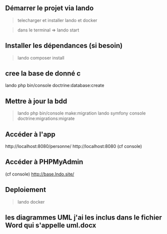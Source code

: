 ## Démarrer le projet via lando

> telecharger et installer lando et docker

> dans le terminal => lando start

## Installer les dépendances (si besoin)

> lando composer install

## cree la base de donné c

lando php bin/console doctrine:database:create

## Mettre à jour la bdd

> lando php bin/console make:migration
> lando symfony console doctrine:migrations:migrate

## Accéder à l'app

http://localhost:8080/personne/
http://localhost:8080
(cf console)

## Accéder à PHPMyAdmin

(cf console) http://base.lndo.site/

## Deploiement

> lando
> docker

## les diagrammes UML j'ai les inclus dans le fichier Word qui s'appelle uml.docx
